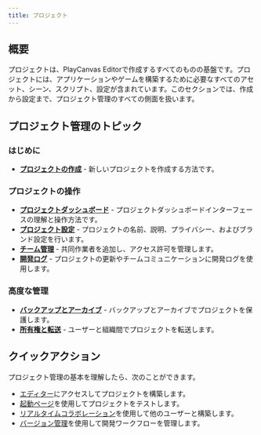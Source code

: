 ```yaml
---
title: プロジェクト
---
```


## 概要

プロジェクトは、PlayCanvas Editorで作成するすべてのものの基盤です。プロジェクトには、アプリケーションやゲームを構築するために必要なすべてのアセット、シーン、スクリプト、設定が含まれています。このセクションでは、作成から設定まで、プロジェクト管理のすべての側面を扱います。

## プロジェクト管理のトピック

### はじめに

- **[プロジェクトの作成](creating)** - 新しいプロジェクトを作成する方法です。

### プロジェクトの操作

- **[プロジェクトダッシュボード](dashboard)** - プロジェクトダッシュボードインターフェースの理解と操作方法です。
- **[プロジェクト設定](settings)** - プロジェクトの名前、説明、プライバシー、およびブランド設定を行います。
- **[チーム管理](team-management)** - 共同作業者を追加し、アクセス許可を管理します。
- **[開発ログ](dev-logs)** - プロジェクトの更新やチームコミュニケーションに開発ログを使用します。

### 高度な管理

- **[バックアップとアーカイブ](backup-archiving)** - バックアップとアーカイブでプロジェクトを保護します。
- **[所有権と転送](ownership-transfers)** - ユーザーと組織間でプロジェクトを転送します。

## クイックアクション

プロジェクト管理の基本を理解したら、次のことができます。

- [エディター](../interface)にアクセスしてプロジェクトを構築します。
- [起動ページ](../launch-page)を使用してプロジェクトをテストします。
- [リアルタイムコラボレーション](../realtime-collaboration)を使用して他のユーザーと構築します。
- [バージョン管理](../version-control)を使用して開発ワークフローを管理します。
